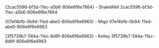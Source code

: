 {2cac5596-bf3d-11ec-a5b6-806e6f6e7864} - ShakeWell
2cac5596-bf3d-11ec-a5b6-806e6f6e7864

{07ef4bfb-0b84-11ed-abe0-806e6f6e6963} - Migo
07ef4bfb-0b84-11ed-abe0-806e6f6e6963

{3f5739b7-584a-11ec-8d9f-806e6f6e6963} - Kolley
3f5739b7-584a-11ec-8d9f-806e6f6e6963

